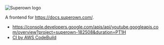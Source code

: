 <img alt="Superown logo" src="https://s.natalian.org/2018-05-01/superown.png">

A frontend for <https://docs.superown.com/>.

* https://console.developers.google.com/apis/api/youtube.googleapis.com/overview?project=superown-182508&duration=PT1H
* [CI by AWS CodeBuild](https://ap-southeast-1.console.aws.amazon.com/codebuild/home?region=ap-southeast-1#/projects/superown/view)
